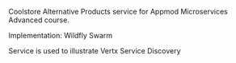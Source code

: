 Coolstore Alternative Products service for Appmod Microservices Advanced course.

Implementation: Wildfly Swarm

Service is used to illustrate Vertx Service Discovery
